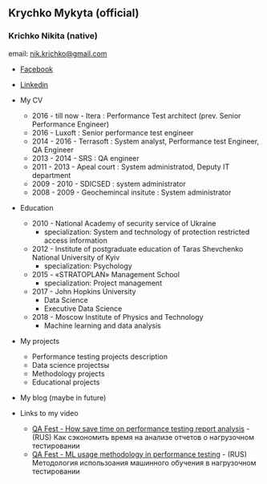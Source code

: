 ## Krychko Mykyta (official) 
### Krichko Nikita (native)
email: [nik.krichko@gmail.com](nik.krichko@gmail.com)

* [Facebook](https://www.facebook.com/nik.krichko)

* [Linkedin](https://www.linkedin.com/in/nikita-krychko-9bb14853/)


* My CV
	* 2016 - till now - Itera			: Performance Test architect (prev. Senior Performance Engineer)
	* 2016            - Luxoft			: Senior performance test engineer
	* 2014 - 2016     - Terrasoft			: System analyst, Performance test Engineer, QA Engineer
	* 2013 - 2014     - SRS				: QA engineer
	* 2011 - 2013     - Apeal court			: System administratod, Deputy IT department
	* 2009 - 2010     - SDICSED			: system administrator
	* 2008 - 2009     - Geochemincal insitute	: System administrator
* Education
	* 2010 - National Academy of security service of Ukraine
		* specialization: System and technology of protection restricted access information
	* 2012 - Institute of postgraduate education of Taras Shevchenko National University of Kyiv
		* specialization: Psychology
	* 2015 - «STRATOPLAN» Management School
		* specialization: Project management 
	* 2017 - John Hopkins University
		* Data Science
		* Executive Data Science
	* 2018 - Moscow Institute of Physics and Technology
		* Machine learning and data analysis

* My projects
	* Performance testing projects description
	* Data science projectsы
	* Methodology projects
	* Educational projects
	

* My blog (maybe in future)

* Links to my video
	* [QA Fest - How save time on performance testing report analysis](https://www.youtube.com/watch?v=izLP7f6LEjI) - (RUS) Как сэкономить время на анализе отчетов о нагрузочном тестировании
	* [QA Fest - ML usage methodology in performance testing](https://www.youtube.com/watch?v=qQDZfSClO0o&t=0s&index=24&list=PLuOBDBq7MW73zWBY2FX2SQXyOCJWFDq2U) - (RUS) Методология использоания машинного обучения в нагрузочном тестировании

